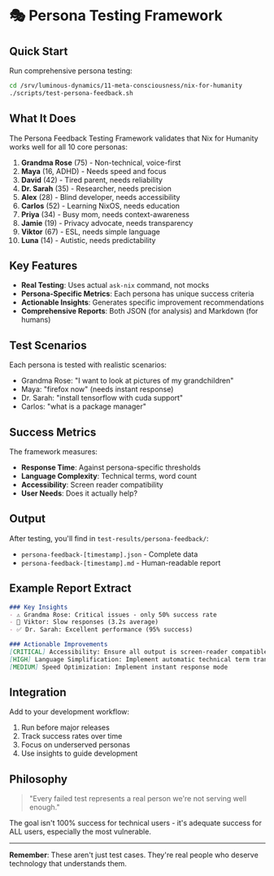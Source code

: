 # 🎭 Persona Testing Framework

## Quick Start

Run comprehensive persona testing:
```bash
cd /srv/luminous-dynamics/11-meta-consciousness/nix-for-humanity
./scripts/test-persona-feedback.sh
```

## What It Does

The Persona Feedback Testing Framework validates that Nix for Humanity works well for all 10 core personas:

1. **Grandma Rose** (75) - Non-technical, voice-first
2. **Maya** (16, ADHD) - Needs speed and focus
3. **David** (42) - Tired parent, needs reliability
4. **Dr. Sarah** (35) - Researcher, needs precision
5. **Alex** (28) - Blind developer, needs accessibility
6. **Carlos** (52) - Learning NixOS, needs education
7. **Priya** (34) - Busy mom, needs context-awareness
8. **Jamie** (19) - Privacy advocate, needs transparency
9. **Viktor** (67) - ESL, needs simple language
10. **Luna** (14) - Autistic, needs predictability

## Key Features

- **Real Testing**: Uses actual `ask-nix` command, not mocks
- **Persona-Specific Metrics**: Each persona has unique success criteria
- **Actionable Insights**: Generates specific improvement recommendations
- **Comprehensive Reports**: Both JSON (for analysis) and Markdown (for humans)

## Test Scenarios

Each persona is tested with realistic scenarios:
- Grandma Rose: "I want to look at pictures of my grandchildren"
- Maya: "firefox now" (needs instant response)
- Dr. Sarah: "install tensorflow with cuda support"
- Carlos: "what is a package manager"

## Success Metrics

The framework measures:
- **Response Time**: Against persona-specific thresholds
- **Language Complexity**: Technical terms, word count
- **Accessibility**: Screen reader compatibility
- **User Needs**: Does it actually help?

## Output

After testing, you'll find in `test-results/persona-feedback/`:
- `persona-feedback-[timestamp].json` - Complete data
- `persona-feedback-[timestamp].md` - Human-readable report

## Example Report Extract

```markdown
### Key Insights
- ⚠️ Grandma Rose: Critical issues - only 50% success rate
- 🐌 Viktor: Slow responses (3.2s average)
- ✅ Dr. Sarah: Excellent performance (95% success)

### Actionable Improvements
[CRITICAL] Accessibility: Ensure all output is screen-reader compatible
[HIGH] Language Simplification: Implement automatic technical term translation
[MEDIUM] Speed Optimization: Implement instant response mode
```

## Integration

Add to your development workflow:
1. Run before major releases
2. Track success rates over time
3. Focus on underserved personas
4. Use insights to guide development

## Philosophy

> "Every failed test represents a real person we're not serving well enough."

The goal isn't 100% success for technical users - it's adequate success for ALL users, especially the most vulnerable.

---

**Remember**: These aren't just test cases. They're real people who deserve technology that understands them.